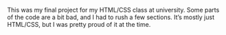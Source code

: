 This was my final project for my HTML/CSS class at university. Some parts of the code are a bit bad, and I had to rush a few sections. It’s mostly just HTML/CSS, but I was pretty proud of it at the time.
